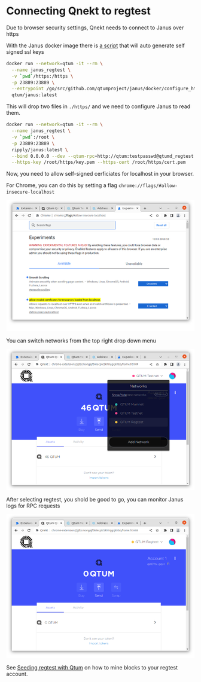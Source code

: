 # Connecting Qnekt to regtest

Due to browser security settings, Qnekt needs to connect to Janus over https

With the Janus docker image there is [a script](https://github.com/qtumproject/janus/blob/master/docker/configure_https.sh) that will auto generate self signed ssl keys

```bash
docker run --network=qtum -it --rm \
  --name janus_regtest \
  -v `pwd`/https:/https \
  -p 23889:23889 \
  --entrypoint /go/src/github.com/qtumproject/janus/docker/configure_https.sh \
  qtum/janus:latest
```

This will drop two files in `./https/` and we need to configure Janus to read them.

```bash
docker run --network=qtum -it --rm \
  --name janus_regtest \
  -v `pwd`:/root \
  -p 23889:23889 \
  ripply/janus:latest \
  --bind 0.0.0.0 --dev --qtum-rpc=http://qtum:testpasswd@qtumd_regtest:3889 \
  --https-key /root/https/key.pem --https-cert /root/https/cert.pem
```

Now, you need to allow self-signed cerficiates for localhost in your browser.

For Chrome, you can do this by setting a flag `chrome://flags/#allow-insecure-localhost`

![](./chrome-self-signed-certificates.PNG)

You can switch networks from the top right drop down menu

![](./qnekt-switch-network-regtest.PNG)

After selecting regtest, you shold be good to go, you can monitor Janus logs for RPC requests

![](./qnekt-network-regtest.PNG)

See [Seeding regtest with Qtum](/part2/truffle.md#seeding-regtest-with-qtum) on how to mine blocks to your regtest account.
